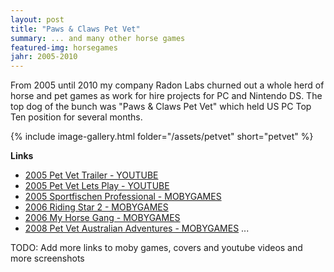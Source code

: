 ```yaml
---
layout: post
title: "Paws & Claws Pet Vet"
summary: ... and many other horse games
featured-img: horsegames
jahr: 2005-2010
---
```

From 2005 until 2010 my company Radon Labs churned out a whole herd of horse and pet games as work for hire projects for PC and Nintendo DS.  The top dog of the bunch was "Paws & Claws Pet Vet" which held US PC Top Ten position for several months.

{% include image-gallery.html folder="/assets/petvet" short="petvet" %}

**Links**
* [2005 Pet Vet Trailer - YOUTUBE](https://youtu.be/rUv0iMG_yrk)
* [2005 Pet Vet Lets Play - YOUTUBE](https://youtu.be/-YuRdY95H5Y)
* [2005 Sportfischen Professional - MOBYGAMES](https://www.mobygames.com/game/sportfischen-professional)
* [2006 Riding Star 2 - MOBYGAMES](https://www.mobygames.com/game/riding-star-2)
* [2006 My Horse Gang - MOBYGAMES](https://www.mobygames.com/game/kids-zone-my-horse-gang)
* [2008 Pet Vet Australian Adventures - MOBYGAMES](https://www.mobygames.com/game/paws-claws-pet-vet-australian-adventures_)
...

TODO: Add more links to moby games, covers and youtube videos and more screenshots

